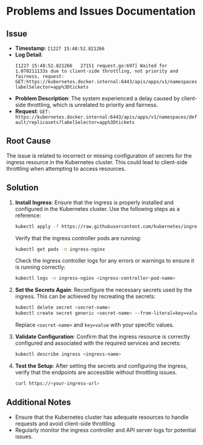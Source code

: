 # Problems and Issues Documentation

## Issue

- **Timestamp**: `I1227 15:48:52.821266`
- **Log Detail**:
  ```
  I1227 15:48:52.821266   27151 request.go:697] Waited for 1.070211133s due to client-side throttling, not priority and fairness, request: GET:https://kubernetes.docker.internal:6443/apis/apps/v1/namespaces/default/replicasets?labelSelector=app%3Dtickets
  ```
- **Problem Description**: The system experienced a delay caused by client-side throttling, which is unrelated to priority and fairness.
- **Request**: `GET: https://kubernetes.docker.internal:6443/apis/apps/v1/namespaces/default/replicasets?labelSelector=app%3Dtickets`

## Root Cause

The issue is related to incorrect or missing configuration of secrets for the ingress resource in the Kubernetes cluster. This could lead to client-side throttling when attempting to access resources.

## Solution

1. **Install Ingress**:
   Ensure that the ingress is properly installed and configured in the Kubernetes cluster. Use the following steps as a reference:

   ```bash
   kubectl apply -f https://raw.githubusercontent.com/kubernetes/ingress-nginx/main/deploy/static/provider/cloud/deploy.yaml
   ```

   Verify that the ingress controller pods are running:

   ```bash
   kubectl get pods -n ingress-nginx
   ```

   Check the ingress controller logs for any errors or warnings to ensure it is running correctly:

   ```bash
   kubectl logs -n ingress-nginx <ingress-controller-pod-name>
   ```

2. **Set the Secrets Again**:
   Reconfigure the necessary secrets used by the ingress. This can be achieved by recreating the secrets:

   ```bash
   kubectl delete secret <secret-name>
   kubectl create secret generic <secret-name> --from-literal=key=value
   ```

   Replace `<secret-name>` and `key=value` with your specific values.

3. **Validate Configuration**:
   Confirm that the ingress resource is correctly configured and associated with the required services and secrets:

   ```bash
   kubectl describe ingress <ingress-name>
   ```

4. **Test the Setup**:
   After setting the secrets and configuring the ingress, verify that the endpoints are accessible without throttling issues.

   ```bash
   curl https://<your-ingress-url>
   ```

## Additional Notes

- Ensure that the Kubernetes cluster has adequate resources to handle requests and avoid client-side throttling.
- Regularly monitor the ingress controller and API server logs for potential issues.
